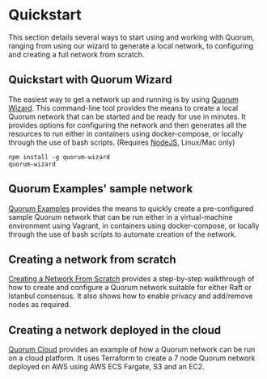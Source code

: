 # Quickstart

This section details several ways to start using and working with Quorum, ranging from using our wizard to generate a local network, to configuring and creating a full network from scratch.

## Quickstart with Quorum Wizard

The easiest way to get a network up and running is by using [Quorum Wizard](../../Wizard/Overview).  This command-line tool provides the means to create a local Quorum network that can be started and be ready for use in minutes. It provides options for configuring the network and then generates all the resources to run either in containers using docker-compose, or locally through the use of bash scripts. (Requires [NodeJS](https://nodejs.org/), Linux/Mac only)

```
npm install -g quorum-wizard
quorum-wizard
```

## Quorum Examples' sample network

[Quorum Examples](../Quorum-Examples) provides the means to quickly create a pre-configured sample Quorum network that can be run either in a virtual-machine environment using Vagrant, in containers using docker-compose, or locally through the use of bash scripts to automate creation of the network.

## Creating a network from scratch

[Creating a Network From Scratch](../Creating-A-Network-From-Scratch) provides a step-by-step walkthrough of how to create and configure a Quorum network suitable for either Raft or Istanbul consensus.  It also shows how to enable privacy and add/remove nodes as required.

## Creating a network deployed in the cloud

[Quorum Cloud](https://github.com/jpmorganchase/quorum-cloud) provides an example of how a Quorum network can be run on a cloud platform.  It uses Terraform to create a 7 node Quorum network deployed on AWS using AWS ECS Fargate, S3 and an EC2.
